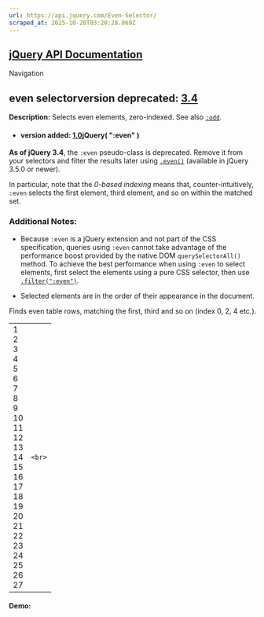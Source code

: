 ```yaml
---
url: https://api.jquery.com/Even-Selector/
scraped_at: 2025-10-20T03:20:28.869Z
---
```


## [jQuery API Documentation](https://jquery.com/ "jQuery API Documentation")

Navigation

## even selectorversion deprecated: [3.4](https://api.jquery.com/category/version/3.4/)

**Description:** Selects even elements, zero-indexed. See also [`:odd`](https://api.jquery.com/odd-selector/).

- #### version added: [1.0](https://api.jquery.com/category/version/1.0/)jQuery( ":even" )


**As of jQuery 3.4**, the `:even` pseudo-class is deprecated. Remove it from your selectors and filter the results later using [`.even()`](https://api.jquery.com/even/) (available in jQuery 3.5.0 or newer).

In particular, note that the _0-based indexing_ means that, counter-intuitively, `:even` selects the first element, third element, and so on within the matched set.

### Additional Notes:

- Because `:even` is a jQuery extension and not part of the CSS specification, queries using `:even` cannot take advantage of the performance boost provided by the native DOM `querySelectorAll()` method. To achieve the best performance when using `:even` to select elements, first select the elements using a pure CSS selector, then use [`.filter(":even")`](https://api.jquery.com/filter/).

- Selected elements are in the order of their appearance in the document.


Finds even table rows, matching the first, third and so on (index 0, 2, 4 etc.).

|     |     |
| --- | --- |
| 1<br>2<br>3<br>4<br>5<br>6<br>7<br>8<br>9<br>10<br>11<br>12<br>13<br>14<br>15<br>16<br>17<br>18<br>19<br>20<br>21<br>22<br>23<br>24<br>25<br>26<br>27 | ```<br>``` |

#### Demo: